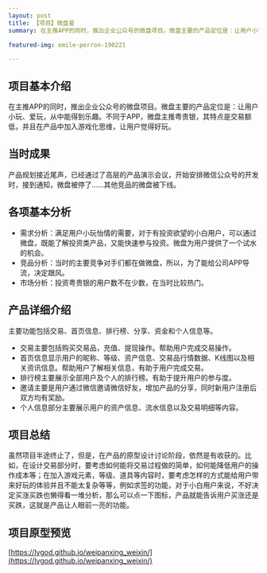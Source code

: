 ```yaml
---
layout: post
title: 【项目】微盘星
summary: 在主推APP的同时，推出企业公众号的微盘项目。微盘主要的产品定位是：让用户小玩、爱玩，从中能得到乐趣。不同于APP，微盘主推粤贵银，其特点是交易额低，并且在产品中加入游戏化思维，让用户觉得好玩。

featured-img: emile-perron-190221

---
```


##  项目基本介绍  ##

在主推APP的同时，推出企业公众号的微盘项目。微盘主要的产品定位是：让用户小玩、爱玩，从中能得到乐趣。不同于APP，微盘主推粤贵银，其特点是交易额低，并且在产品中加入游戏化思维，让用户觉得好玩。

## 当时成果 ##

产品规划接近尾声，已经通过了高层的产品演示会议，开始安排微信公众号的开发时，接到通知，微盘被停了......其他竞品的微盘被下线。


## 各项基本分析 ##

- 需求分析：满足用户小玩怡情的需要，对于有投资欲望的小白用户，可以通过微盘，既能了解投资类产品，又能快速参与投资。微盘为用户提供了一个试水的机会。
- 竞品分析：当时的主要竞争对手们都在做微盘，所以，为了能给公司APP导流，决定跟风。
- 市场分析：投资粤贵银的用户数不在少数，在当时比较热门。

## 产品详细介绍 ##

主要功能包括交易、首页信息、排行榜、分享、资金和个人信息等。

- 交易主要包括购买交易品，充值、提现操作。帮助用户完成交易操作。
- 首页信息显示用户的昵称、等级、资产信息、交易品行情数据、K线图以及相关资讯信息。帮助用户了解相关信息，有助于用户完成交易。
- 排行榜主要展示全部用户及个人的排行榜。有助于提升用户的参与度。
- 邀请主要是用户通过微信邀请微信好友，增加产品的分享，同时新用户注册后双方均有奖励。
- 个人信息部分主要展示用户的资产信息、流水信息以及交易明细等内容。


## 项目总结 ##

虽然项目半途终止了，但是，在产品的原型设计讨论阶段，依然是有收获的。比如，在设计交易部分时，要考虑如何能将交易过程做的简单，如何能降低用户的操作成本等；在加入游戏元素，等级、道具等内容时，要考虑怎样的方式能给用户带来好玩的体验并且不能太复杂等等，例如求签的功能，对于小白用户来说，不好决定买涨买跌也懒得看一堆分析，那么可以点一下图标，产品就能告诉用户买涨还是买跌，这就是产品让人眼前一亮的功能。


## 项目原型预览 ##

[https://lvgod.github.io/weipanxing_weixin/](https://lvgod.github.io/weipanxing_weixin/)






